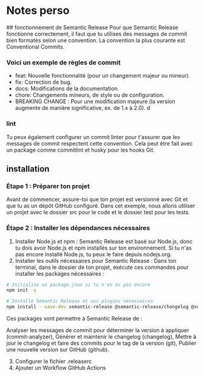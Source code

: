 # Notes perso

## fonctionnement de Semantic Release
Pour que Semantic Release fonctionne correctement, il faut que tu utilises des messages de commit bien formatés selon une convention. La convention la plus courante est Conventional Commits.

### Voici un exemple de règles de commit
- feat: Nouvelle fonctionnalité (pour un changement majeur ou mineur).
- fix: Correction de bug.
- docs: Modifications de la documentation.
- chore: Changements mineurs, de style ou de configuration.
- BREAKING CHANGE : Pour une modification majeure (la version augmente de manière significative, ex. de 1.x à 2.0).
d
### lint
Tu peux également configurer un commit linter pour t'assurer que les messages de commit respectent cette convention. Cela peut être fait avec un package comme commitlint et husky pour les hooks Git.

## installation
### Étape 1 : Préparer ton projet
Avant de commencer, assure-toi que ton projet est versionné avec Git et que tu as un dépôt GitHub configuré. Dans cet exemple, nous allons utiliser un projet avec le dossier src pour le code et le dossier test pour les tests.

### Étape 2 : Installer les dépendances nécessaires
1. Installer Node.js et npm : Semantic Release est basé sur Node.js, donc tu dois avoir Node.js et npm installés sur ton environnement. Si tu n'as pas encore installé Node.js, tu peux le faire depuis nodejs.org.
2. Installer les outils nécessaires pour Semantic Release : Dans ton terminal, dans le dossier de ton projet, exécute ces commandes pour installer les packages nécessaires :
```bash
# Initialise un package.json si tu n'en as pas encore
npm init -y

# Installe Semantic Release et ses plugins nécessaires
npm install --save-dev semantic-release @semantic-release/changelog @semantic-release/git @semantic-release/commit-analyzer @semantic-release/release-notes-generator @semantic-release/github
```

Ces packages vont permettre à Semantic Release de :

Analyser les messages de commit pour déterminer la version à appliquer (commit-analyzer),
Générer et maintenir le changelog (changelog),
Mettre à jour le changelog et faire des commits pour le tag de la version (git),
Publier une nouvelle version sur GitHub (github).

3. Configurer le fichier .releaserc
4. Ajouter un Workflow GitHub Actions